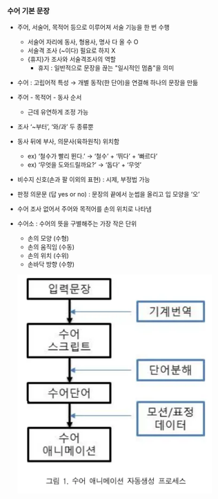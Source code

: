 ### 수어 기본 문장

- 주어, 서술어, 목적어 등으로 이루어져 서술 기능을 한 번 수행

  - 서술어 자리에 동사, 형용사, 명사 다 올 수 O
  - 서술격 조사 (~이다) 필요로 하지 X
  - {휴지}가 조사와 서술격조사의 역할
    - 휴지 : 일반적으로 문장을 끊는 "일시적인 멈춤"을 의미

- 수어 : 고립어적 특성 → 개별 동작(한 단어)을 연결해 하나의 문장을 만듦
- 주어 - 목적어 - 동사 순서
  - 근데 유연하게 조정 가능
- 조사 ‘~부터’, ‘와/과’ 두 종류뿐
- 동사 뒤에 부사, 의문사(육하원칙) 위치함
  - ex) ‘철수가 빨리 뛴다.’ → ‘철수’ + ‘뛰다’ + ‘빠르다’
  - ex) ‘무엇을 도와드릴까요?’ → ‘돕다’ + ‘무엇’
- 비수지 신호(손과 팔 이외의 표현) : 시제, 부정법 가능
- 판정 의문문 (답 yes or no) : 문장의 끝에서 눈썹을 올리고 입 모양을 ‘오’
- 수어 조사 없어서 주어와 목적어를 손의 위치로 나타냄
- 수어소 : 수어의 뜻을 구별해주는 가장 작은 단위

  - 손의 모양 (수형)
  - 손의 움직임 (수동)
  - 손의 위치 (수위)
  - 손바닥 방향 (수향)

  ![alt text](image-3.png)
